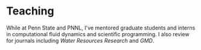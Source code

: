 # Teaching

While at Penn State and PNNL, I've mentored graduate students and interns in computational fluid dynamics and scientific programming. I also review for journals including *Water Resources Research* and *GMD*.